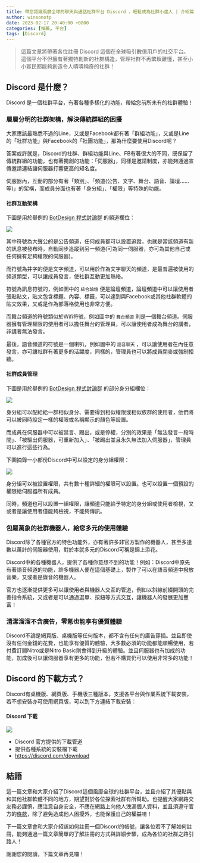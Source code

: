 ```yaml
---
title: 帶您認識風靡全球的聊天與通話社群平台 Discord ，輕鬆成為社群小達人 | 介紹篇
author: winsonotp
date: 2023-02-17 20:40:00 +0800
categories: [推薦, 平台]
tags: [Discord]
---
```


> 這篇文章將帶著各位註冊 Discord 這個在全球吸引數億用戶的社交平台。這個平台不但擁有著獨特創新的社群構造，管理社群不再繁瑣難懂，甚至小小寡民都能夠創造令人嘖嘖稱奇的社群！

## Discord 是什麼？
Discord 是一個社群平台，有著各種多樣化的功能，帶給您前所未有的社群體驗！

### 層層分明的社群架構，解決傳統群組的困擾
大家應該最熟悉不過的Line，又或是Facebook都有著「群組功能」，又或是Line的「社群功能」與Facebook的「社團功能」，那為什麼要使用Discord呢？

答案或許就是，Discord的社群、群組功能與Line、FB有著很大的不同，既保留了傳統群組的功能，也有著獨創的功能：「伺服器」，同樣是邀請制度，亦能夠通過宣傳邀請連結讓伺服器打響更高的知名度。

伺服器內，互動的部分有著「類別」、「頻道(公告、文字、舞台、語音、論壇......等)」的架構，而成員分面也有著「身分組」、「權限」等特殊的功能。

#### 社群互動架構

下圖是用於舉例的 [BotDesign 程式討論群](https://discord.gg/JgnntWRpnH) 的頻道欄位：

![](https://i.imgur.com/af6frL1.png)

其中符號為大聲公的是公告頻道，任何成員都可以設置追蹤，也就是當該頻道有新的訊息被發布時，自動同步追蹤到另一頻道(可為同一伺服器，亦可為其他自己或任何擁有足夠權限的伺服器)。

而符號為井字的便是文字頻道，可以用於作為文字聊天的頻道，是最普遍被使用的頻道類型，可以讓成員發言，使社群互動更加熱絡。

符號為訊息符號的，例如圖中的 `綜合論壇` 便是論壇頻道，論壇頻道中可以讓使用者張貼貼文，貼文包含標題、內容、標籤，可以達到與Facebook或其他社群軟體的貼文效果，又或是作為部落格使用也非常方便。

而舞台頻道的符號類似於Wifi符號，例如圖中的 `舞台頻道` 則是一個舞台頻道。伺服器擁有管理權限的使用者可以擔任舞台的管理員，可以讓使用者成為舞台的講者，非講者無法發言。

最後，語音頻道的符號是一個喇叭，例如圖中的 `語音聊天` ，可以讓使用者在內任意發言，亦可讓社群有著更多的活躍度，同樣的，管理員也可以將成員閉麥或強制拒聽。

#### 社群成員管理

下圖是用於舉例的 [BotDesign 程式討論群](https://discord.gg/JgnntWRpnH) 的部分身分組欄位：

![](https://i.imgur.com/4C5523f.png)

身分組可以配給給一群相似身分、需要得到相似權限或相似族群的使用者，他們將可以被同時設定一樣的權限或名稱顯示的顏色等設置。

而成員在伺服器中可以被禁言、踢出，或是停權，分別的效果是「無法發言一段時間」、「被驅出伺服器，可重新加入」、「被踢出並且永久無法加入伺服器」，管理員可以進行這些行為。

下圖摘錄一小部份Discord中可以設定的身分組權限：

![](https://i.imgur.com/La5kNGJ.png)

身分組可以被設置權限，共有數十種詳細的權限可以設置。也可以設置一個預設的權限給伺服器所有成員。

同時，頻道也可以設置一組權限，讓頻道只能給予特定的身分組或使用者檢視，又或者是讓使用者僅能夠檢視，不能夠傳訊。

### 包羅萬象的社群機器人，給您多元的使用體驗
Discord除了各種官方的特色功能外，亦有著許多非官方製作的機器人，甚至多達數以萬計的伺服器使用，對於本就多元的Discord可稱是錦上添花。

Discord中的各種機器人，提供了各種你意想不到的功能！例如：Discord中原先有著語音頻道的功能，許多機器人便在這個基礎上，製作了可以在語音頻道中撥放音樂，又或者是錄音的機器人。

官方也逐漸提供更多可以讓使用者與機器人交互的管道，例如以斜線前綴開頭的完善指令系統，又或者是可以通過選單、按鈕等方式交互，讓機器人的發展更加豐富！

### 清潔溜溜不含廣告，零氪也能享有優質體驗
Discord不論是網頁版、桌機版等任何版本，都不含有任何的廣告穿插。並且即使沒有任何金錢的花費，也能享有優質的體驗，大多數必須的功能都能順暢使用，若付費訂閱Nitro或是Nitro Basic則會得到升級的體驗。並且伺服器也有加成的功能，加成後可以讓伺服器享有更多的功能，但若不購買仍可以使用非常多的功能！

## Discord 的下載方式？
Discord有桌機版、網頁版、手機版三種版本，支援各平台與作業系統下載安裝，若不想安裝亦可使用網頁版，可以到下方連結下載安裝：

#### Discord 下載
![](https://i.imgur.com/a6ves3q.png)
- Discord 官方提供的下載管道
- 提供各種系統的安裝檔下載
- https://discord.com/download

## 結語
這一篇文章和大家介紹了Discord這個風靡全球的社群平台，並且介紹了其優點與和其他社群軟體不同的地方，期望對於各位探索社群有所幫助。也提醒大家網路交友務必謹慎，應注意自身安全，不應在網路上向他人洩漏個人資料，並且須遵守官方的[條款](https://discord.com/terms)，除了避免造成他人困擾外，也能保護自己的權益唷！

下一篇文章會和大家介紹該如何註冊一個Discord的帳號，讓各位若不了解如何註冊，能夠通過一篇文章簡單的了解註冊的方式與詳細步驟，成為各位的社群之路引路人！

謝謝您的閱讀，下篇文章再見囉！
